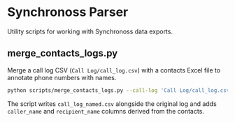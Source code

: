 # Synchronoss Parser

Utility scripts for working with Synchronoss data exports.

## merge_contacts_logs.py

Merge a call log CSV (`Call Log/call_log.csv`) with a contacts Excel file to annotate phone numbers with
names.

```bash
python scripts/merge_contacts_logs.py --call-log 'Call Log/call_log.csv' --contacts-xlsx contacts.xlsx
```

The script writes `call_log_named.csv` alongside the original log and adds
`caller_name` and `recipient_name` columns derived from the contacts.

